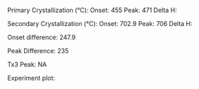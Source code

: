 Primary Crystallization (°C):
	Onset: 455
	Peak: 471
	Delta H: 

Secondary Crystallization  (°C):
	Onset: 702.9
	Peak: 706
	Delta H:

Onset difference: 247.9 

Peak Difference: 235

Tx3 Peak: NA
<!-- PUBLISH STOP -->
Experiment plot:

